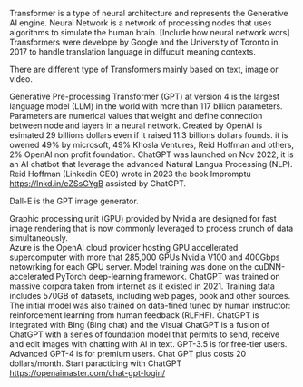 Transformer is a type of neural architecture and represents the Generative AI engine.
Neural Network is a network of processing nodes that uses algorithms to simulate the human brain.
[Include how neural network wors]
Transformers were develope by Google and the University of Toronto in 2017 to handle translation language in diffucult meaning contexts.

There are different type of Transformers mainly based on text, image or video.

Generative Pre-processing Transformer (GPT) at version 4 is the largest language model (LLM) in the world with more than 117 billion parameters. Parameters are numerical values that weight and define connection between node and layers in a neural network. Created by OpenAI is esimated 29 billions dollars even if it raised 11.3 billions dollars founds. it is owened 49% by microsoft, 49% Khosla Ventures, Reid Hoffman and others, 2% OpenAI non profit foundation. ChatGPT was launched on Nov 2022, it is an AI chatbot that leverage the advanced Natural Langua Processing (NLP). Reid Hoffman (Linkedin CEO) wrote in 2023 the book Impromptu https://lnkd.in/eZSsGYgB assisted by ChatGPT.

Dall-E is the GPT image generator.

Graphic processing unit (GPU) provided by Nvidia are designed for fast image rendering that is now commonly leveraged to process crunch of data simultaneously.  
Azure is the OpenAI cloud provider hosting GPU accellerated supercomputer with more that 285,000 GPUs Nvidia V100 and 400Gbps netowrking for each GPU server.
Model training was done on the cuDNN-accelerated PyTorch deep-learning framework. ChatGPT was trained on massive corpora taken from internet as it existed in 2021. Training data includes 570GB of datasets, including web pages, book and other sources. The initial model was also trained on data-fined tuned by human instructor: reinforcement learning from human feedback (RLFHF).
ChatGPT is integrated with Bing (Bing chat) and the Visual ChatGPT is a fusion of ChatGPT with a series of foundation model that permits to send, receive and edit images with chatting with AI in text.
GPT-3.5 is for free-tier users. Advanced GPT-4 is for premium users. Chat GPT plus costs 20 dollars/month.
Start paracticing with ChatGPT https://openaimaster.com/chat-gpt-login/

